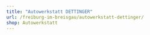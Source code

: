 ```yaml
---
title: "Autowerkstatt DETTINGER"
url: /freiburg-im-breisgau/autowerkstatt-dettinger/
shop: Autowerkstatt
---
```

